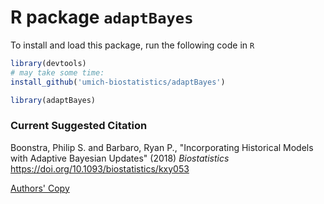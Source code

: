 # R package `adaptBayes`

To install and load this package, run the following code in `R`

```r
library(devtools)
# may take some time:
install_github('umich-biostatistics/adaptBayes') 

library(adaptBayes)
```

### Current Suggested Citation

Boonstra, Philip S. and Barbaro, Ryan P., "Incorporating Historical Models
with Adaptive Bayesian Updates" (2018) *Biostatistics* 
https://doi.org/10.1093/biostatistics/kxy053

<a href="https://biostats.bepress.com/umichbiostat/paper124">Authors' Copy </a>
